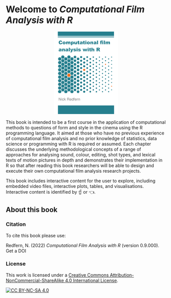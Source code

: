 # Welcome to *Computational Film Analysis with R*

<p align="center">
<img src="Images/cover.png" alt="Computational Film Analysis with R" width="200">
</p>

This book is intended to be a first course in the application of computational methods to questions of form and style in the cinema using the R programming language. It aimed at those who have no previous experience of computational film analysis and no prior knowledge of statistics, data science or programming with R is required or assumed. Each chapter discusses the underlying methodological concepts of a range of approaches for analysing sound, colour, editing, shot types, and lexical texts of motion pictures in depth and demonstrates their implementation in R so that after reading this book researchers will be able to design and execute their own computational film analysis research projects.

This book includes interactive content for the user to explore, including embedded video files, interactive plots, tables, and visualisations. Interactive content is identified by :point_up: or :point_left:.

## About this book

### Citation
To cite this book please use:

Redfern, N. (2022) *Computational Film Analysis with R* (version 0.9.000). Get a DOI

### License
This work is licensed under a
[Creative Commons Attribution-NonCommercial-ShareAlike 4.0 International License][cc-by-nc-sa].

[![CC BY-NC-SA 4.0][cc-by-nc-sa-image]][cc-by-nc-sa]

[cc-by-nc-sa]: http://creativecommons.org/licenses/by-nc-sa/4.0/
[cc-by-nc-sa-image]: https://licensebuttons.net/l/by-nc-sa/4.0/88x31.png
[cc-by-nc-sa-shield]: https://img.shields.io/badge/License-CC%20BY--NC--SA%204.0-lightgrey.svg
